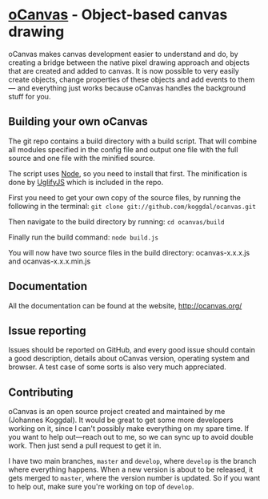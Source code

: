 # [oCanvas](http://ocanvas.org/) - Object-based canvas drawing
oCanvas makes canvas development easier to understand and do, by creating a bridge between the native pixel drawing approach and objects that are created and added to canvas. It is now possible to very easily create objects, change properties of these objects and add events to them — and everything just works because oCanvas handles the background stuff for you.

## Building your own oCanvas
The git repo contains a build directory with a build script. That will combine all modules specified in the config file and output one file with the full source and one file with the minified source.

The script uses [Node](http://nodejs.org/), so you need to install that first. The minification is done by [UglifyJS](https://github.com/mishoo/UglifyJS) which is included in the repo.

First you need to get your own copy of the source files, by running the following in the terminal:
`git clone git://github.com/koggdal/ocanvas.git`

Then navigate to the build directory by running:
`cd ocanvas/build`

Finally run the build command:
`node build.js`

You will now have two source files in the build directory: ocanvas-x.x.x.js and ocanvas-x.x.x.min.js

## Documentation
All the documentation can be found at the website, <http://ocanvas.org/>

## Issue reporting
Issues should be reported on GitHub, and every good issue should contain a good description, details about oCanvas version, operating system and browser. A test case of some sorts is also very much appreciated.

## Contributing
oCanvas is an open source project created and maintained by me (Johannes Koggdal). It would be great to get some more developers working on it, since I can't possibly make everything on my spare time. If you want to help out—reach out to me, so we can sync up to avoid double work. Then just send a pull request to get it in.

I have two main branches, `master` and `develop`, where `develop` is the branch where everything happens. When a new version is about to be released, it gets merged to `master`, where the version number is updated. So if you want to help out, make sure you're working on top of `develop`.